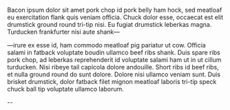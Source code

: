 Bacon ipsum dolor sit amet pork chop id pork belly ham hock, sed meatloaf eu
exercitation flank quis veniam officia. Chuck dolor esse, occaecat est elit
drumstick ground round tri-tip nisi. Eu fugiat drumstick leberkas magna.
Turducken frankfurter nisi aute shank—

—irure ex esse id, ham commodo meatloaf pig pariatur ut cow. Officia salami in
fatback voluptate boudin ullamco beef ribs shank. Duis spare ribs pork chop,
ad leberkas reprehenderit id voluptate salami ham ut in ut cillum turducken.
Nisi ribeye tail capicola dolore andouille. Short ribs id beef ribs, et nulla
ground round do sunt dolore. Dolore nisi ullamco veniam sunt. Duis brisket
drumstick, dolor fatback filet mignon meatloaf laboris tri-tip speck chuck
ball tip voluptate ullamco laborum.

--

